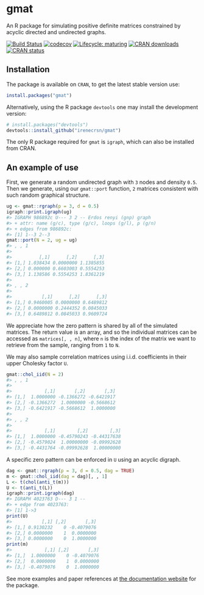 <!-- README.md is generated from README.Rmd. Please edit that file -->
gmat
====

An R package for simulating positive definite matrices constrained by acyclic directed and undirected graphs.

[![Build Status](https://travis-ci.org/irenecrsn/gmat.svg?branch=master)](https://travis-ci.org/irenecrsn/gmat) [![codecov](https://codecov.io/gh/irenecrsn/gmat/branch/dev/graph/badge.svg)](https://codecov.io/gh/irenecrsn/gmat) [![Lifecycle: maturing](https://img.shields.io/badge/lifecycle-maturing-blue.svg)](https://www.tidyverse.org/lifecycle/#maturing) [![CRAN downloads](http://cranlogs.r-pkg.org/badges/grand-total/gmat)](http://cran.r-project.org/package=gmat) [![CRAN status](http://www.r-pkg.org/badges/version/gmat)](http://cran.r-project.org/package=gmat)

Installation
------------

The package is available on `CRAN`, to get the latest stable version use:

``` r
install.packages("gmat")
```

Alternatively, using the R package `devtools` one may install the development version:

``` r
# install.packages("devtools")
devtools::install_github("irenecrsn/gmat")
```

The only R package required for `gmat` is `igraph`, which can also be installed from CRAN.

An example of use
-----------------

First, we generate a random undirected graph with `3` nodes and density `0.5`. Then we generate, using our `gmat::port` function, `2` matrices consistent with such random graphical structure.

``` r
ug <- gmat::rgraph(p = 3, d = 0.5)
igraph::print.igraph(ug)
#> IGRAPH 986892c U--- 3 2 -- Erdos renyi (gnp) graph
#> + attr: name (g/c), type (g/c), loops (g/l), p (g/n)
#> + edges from 986892c:
#> [1] 1--3 2--3
gmat::port(N = 2, ug = ug)
#> , , 1
#> 
#>          [,1]      [,2]      [,3]
#> [1,] 1.038434 0.0000000 1.1385855
#> [2,] 0.000000 0.6603003 0.5554253
#> [3,] 1.138586 0.5554253 1.8361219
#> 
#> , , 2
#> 
#>           [,1]      [,2]      [,3]
#> [1,] 0.9460005 0.0000000 0.6489812
#> [2,] 0.0000000 0.2444352 0.0845033
#> [3,] 0.6489812 0.0845033 0.9609724
```

We appreciate how the zero pattern is shared by all of the simulated matrices. The return value is an array, and so the individual matrices can be accessed as `matrices[, , n]`, where `n` is the index of the matrix we want to retrieve from the sample, ranging from `1` to `N`.

We may also sample correlation matrices using i.i.d. coefficients in their upper Cholesky factor `U`.

``` r
gmat::chol_iid(N = 2)
#> , , 1
#> 
#>            [,1]       [,2]       [,3]
#> [1,]  1.0000000 -0.1366272 -0.6421917
#> [2,] -0.1366272  1.0000000 -0.5668612
#> [3,] -0.6421917 -0.5668612  1.0000000
#> 
#> , , 2
#> 
#>            [,1]        [,2]        [,3]
#> [1,]  1.0000000 -0.45790243 -0.44317638
#> [2,] -0.4579024  1.00000000 -0.09992628
#> [3,] -0.4431764 -0.09992628  1.00000000
```

A specific zero pattern can be enforced in `U` using an acyclic digraph.

``` r
dag <- gmat::rgraph(p = 3, d = 0.5, dag = TRUE)
m <- gmat::chol_iid(dag = dag)[, , 1]
L <- t(chol(anti_t(m)))
U <- t(anti_t(L))
igraph::print.igraph(dag)
#> IGRAPH 4023763 D--- 3 1 -- 
#> + edge from 4023763:
#> [1] 1->3
print(U)
#>           [,1] [,2]       [,3]
#> [1,] 0.9130232    0 -0.4079076
#> [2,] 0.0000000    1  0.0000000
#> [3,] 0.0000000    0  1.0000000
print(m)
#>            [,1] [,2]       [,3]
#> [1,]  1.0000000    0 -0.4079076
#> [2,]  0.0000000    1  0.0000000
#> [3,] -0.4079076    0  1.0000000
```

See more examples and paper references at [the documentation website](https://irenecrsn.github.io/gmat/) for the package.
